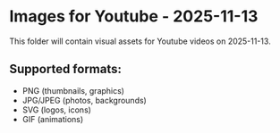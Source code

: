 # Images for Youtube - 2025-11-13

This folder will contain visual assets for Youtube videos on 2025-11-13.

## Supported formats:
- PNG (thumbnails, graphics)
- JPG/JPEG (photos, backgrounds)
- SVG (logos, icons)
- GIF (animations)
